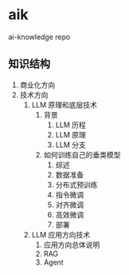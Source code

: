 # aik
ai-knowledge repo

## 知识结构
1. 商业化方向
1. 技术方向
    1. LLM 原理和底层技术
        1. 背景
            1. LLM 历程
            1. LLM 原理
            1. LLM 分支
        1. 如何训练自己的垂类模型
            1. 综述
            1. 数据准备
            1. 分布式预训练
            1. 指令微调
            1. 对齐微调
            1. 高效微调
            1. 部署
    1. LLM 应用方向技术
        1. 应用方向总体说明
        1. RAG
        1. Agent